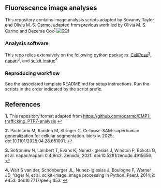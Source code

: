 ## Fluorescence image analyses
This repository contains image analysis scripts adapted by Sovanny Taylor and Olivia M. S. Carmo, adapted from previous work led by Olivia M. S. Carmo and Dezerae Cox<sup id="a1">[1](#f1)</sup> [![DOI](https://zenodo.org/badge/DOI/10.5281/zenodo.6747921.svg)](https://github.com/ocarmo/EMP1-trafficking_PTP7-analysis/tree/v1.1)

### Analysis software
This repo relies extensively on the following python packages: [CellPose](https://www.cellpose.org/)<sup id="a2">[2](#f2)</sup>, [napari](https://napari.org/)<sup id="a3">[3](#f3)</sup>, and [scikit-image](https://scikit-image.org/)<sup id="a4">[4](#f4)</sup>

### Reproducing workflow
See the associated template README.md for setup instructions. Run the scripts in the order indicated by the script prefix.

## References
<b id="f1">1.</b> This repository format adapted from https://github.com/ocarmo/EMP1-trafficking_PTP7-analysis [↩](#a1)

<b id="f2">2.</b> Pachitariu M, Rariden M, Stringer C. Cellpose-SAM: superhuman generalization for cellular segmentation. biorxiv. 2025; doi:10.1101/2025.04.28.651001. [↩](#a2)

<b id="f3">3.</b> Sofroniew N, Lambert T, Evans K, Nunez-Iglesias J, Winston P, Bokota G, et al. napari/napari: 0.4.9rc2. Zenodo; 2021. doi:10.5281/zenodo.4915656. [↩](#a3)

<b id="f4">4.</b> Walt S van der, Schönberger JL, Nunez-Iglesias J, Boulogne F, Warner JD, Yager N, et al. scikit-image: image processing in Python. PeerJ. 2014;2: e453. doi:10.7717/peerj.453. [↩](#a4)
